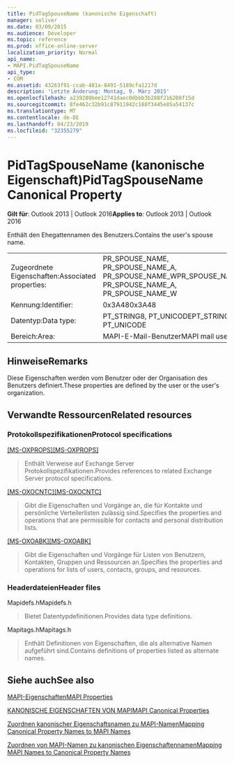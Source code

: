 ```yaml
---
title: PidTagSpouseName (kanonische Eigenschaft)
manager: soliver
ms.date: 03/09/2015
ms.audience: Developer
ms.topic: reference
ms.prod: office-online-server
localization_priority: Normal
api_name:
- MAPI.PidTagSpouseName
api_type:
- COM
ms.assetid: 43263f91-ccab-481a-8491-5189cfa1217d
description: 'Letzte Änderung: Montag, 9. März 2015'
ms.openlocfilehash: a239280bee12741daec0dbbb3b288f216208f15d
ms.sourcegitcommit: 8fe462c32b91c87911942c188f3445e85a54137c
ms.translationtype: MT
ms.contentlocale: de-DE
ms.lasthandoff: 04/23/2019
ms.locfileid: "32355279"
---
```

# <a name="pidtagspousename-canonical-property"></a><span data-ttu-id="26edb-103">PidTagSpouseName (kanonische Eigenschaft)</span><span class="sxs-lookup"><span data-stu-id="26edb-103">PidTagSpouseName Canonical Property</span></span>

  
  
<span data-ttu-id="26edb-104">**Gilt für**: Outlook 2013 | Outlook 2016</span><span class="sxs-lookup"><span data-stu-id="26edb-104">**Applies to**: Outlook 2013 | Outlook 2016</span></span> 
  
<span data-ttu-id="26edb-105">Enthält den Ehegattennamen des Benutzers.</span><span class="sxs-lookup"><span data-stu-id="26edb-105">Contains the user's spouse name.</span></span>
  
|||
|:-----|:-----|
|<span data-ttu-id="26edb-106">Zugeordnete Eigenschaften:</span><span class="sxs-lookup"><span data-stu-id="26edb-106">Associated properties:</span></span>  <br/> |<span data-ttu-id="26edb-107">PR_SPOUSE_NAME, PR_SPOUSE_NAME_A, PR_SPOUSE_NAME_W</span><span class="sxs-lookup"><span data-stu-id="26edb-107">PR_SPOUSE_NAME, PR_SPOUSE_NAME_A, PR_SPOUSE_NAME_W</span></span>  <br/> |
|<span data-ttu-id="26edb-108">Kennung:</span><span class="sxs-lookup"><span data-stu-id="26edb-108">Identifier:</span></span>  <br/> |<span data-ttu-id="26edb-109">0x3A48</span><span class="sxs-lookup"><span data-stu-id="26edb-109">0x3A48</span></span>  <br/> |
|<span data-ttu-id="26edb-110">Datentyp:</span><span class="sxs-lookup"><span data-stu-id="26edb-110">Data type:</span></span>  <br/> |<span data-ttu-id="26edb-111">PT_STRING8, PT_UNICODE</span><span class="sxs-lookup"><span data-stu-id="26edb-111">PT_STRING8, PT_UNICODE</span></span>  <br/> |
|<span data-ttu-id="26edb-112">Bereich:</span><span class="sxs-lookup"><span data-stu-id="26edb-112">Area:</span></span>  <br/> |<span data-ttu-id="26edb-113">MAPI-E-Mail-Benutzer</span><span class="sxs-lookup"><span data-stu-id="26edb-113">MAPI mail user</span></span>  <br/> |
   
## <a name="remarks"></a><span data-ttu-id="26edb-114">Hinweise</span><span class="sxs-lookup"><span data-stu-id="26edb-114">Remarks</span></span>

<span data-ttu-id="26edb-115">Diese Eigenschaften werden vom Benutzer oder der Organisation des Benutzers definiert.</span><span class="sxs-lookup"><span data-stu-id="26edb-115">These properties are defined by the user or the user's organization.</span></span>
  
## <a name="related-resources"></a><span data-ttu-id="26edb-116">Verwandte Ressourcen</span><span class="sxs-lookup"><span data-stu-id="26edb-116">Related resources</span></span>

### <a name="protocol-specifications"></a><span data-ttu-id="26edb-117">Protokollspezifikationen</span><span class="sxs-lookup"><span data-stu-id="26edb-117">Protocol specifications</span></span>

<span data-ttu-id="26edb-118">[[MS-OXPROPS]](https://msdn.microsoft.com/library/f6ab1613-aefe-447d-a49c-18217230b148%28Office.15%29.aspx)</span><span class="sxs-lookup"><span data-stu-id="26edb-118">[[MS-OXPROPS]](https://msdn.microsoft.com/library/f6ab1613-aefe-447d-a49c-18217230b148%28Office.15%29.aspx)</span></span>
  
> <span data-ttu-id="26edb-119">Enthält Verweise auf Exchange Server Protokollspezifikationen.</span><span class="sxs-lookup"><span data-stu-id="26edb-119">Provides references to related Exchange Server protocol specifications.</span></span>
    
<span data-ttu-id="26edb-120">[[MS-OXOCNTC]](https://msdn.microsoft.com/library/9b636532-9150-4836-9635-9c9b756c9ccf%28Office.15%29.aspx)</span><span class="sxs-lookup"><span data-stu-id="26edb-120">[[MS-OXOCNTC]](https://msdn.microsoft.com/library/9b636532-9150-4836-9635-9c9b756c9ccf%28Office.15%29.aspx)</span></span>
  
> <span data-ttu-id="26edb-121">Gibt die Eigenschaften und Vorgänge an, die für Kontakte und persönliche Verteilerlisten zulässig sind.</span><span class="sxs-lookup"><span data-stu-id="26edb-121">Specifies the properties and operations that are permissible for contacts and personal distribution lists.</span></span>
    
<span data-ttu-id="26edb-122">[[MS-OXOABK]](https://msdn.microsoft.com/library/f4cf9b4c-9232-4506-9e71-2270de217614%28Office.15%29.aspx)</span><span class="sxs-lookup"><span data-stu-id="26edb-122">[[MS-OXOABK]](https://msdn.microsoft.com/library/f4cf9b4c-9232-4506-9e71-2270de217614%28Office.15%29.aspx)</span></span>
  
> <span data-ttu-id="26edb-123">Gibt die Eigenschaften und Vorgänge für Listen von Benutzern, Kontakten, Gruppen und Ressourcen an.</span><span class="sxs-lookup"><span data-stu-id="26edb-123">Specifies the properties and operations for lists of users, contacts, groups, and resources.</span></span>
    
### <a name="header-files"></a><span data-ttu-id="26edb-124">Headerdateien</span><span class="sxs-lookup"><span data-stu-id="26edb-124">Header files</span></span>

<span data-ttu-id="26edb-125">Mapidefs.h</span><span class="sxs-lookup"><span data-stu-id="26edb-125">Mapidefs.h</span></span>
  
> <span data-ttu-id="26edb-126">Bietet Datentypdefinitionen.</span><span class="sxs-lookup"><span data-stu-id="26edb-126">Provides data type definitions.</span></span>
    
<span data-ttu-id="26edb-127">Mapitags.h</span><span class="sxs-lookup"><span data-stu-id="26edb-127">Mapitags.h</span></span>
  
> <span data-ttu-id="26edb-128">Enthält Definitionen von Eigenschaften, die als alternative Namen aufgeführt sind.</span><span class="sxs-lookup"><span data-stu-id="26edb-128">Contains definitions of properties listed as alternate names.</span></span>
    
## <a name="see-also"></a><span data-ttu-id="26edb-129">Siehe auch</span><span class="sxs-lookup"><span data-stu-id="26edb-129">See also</span></span>



[<span data-ttu-id="26edb-130">MAPI-Eigenschaften</span><span class="sxs-lookup"><span data-stu-id="26edb-130">MAPI Properties</span></span>](mapi-properties.md)
  
[<span data-ttu-id="26edb-131">KANONISCHE EIGENSCHAFTEN VON MAPI</span><span class="sxs-lookup"><span data-stu-id="26edb-131">MAPI Canonical Properties</span></span>](mapi-canonical-properties.md)
  
[<span data-ttu-id="26edb-132">Zuordnen kanonischer Eigenschaftsnamen zu MAPI-Namen</span><span class="sxs-lookup"><span data-stu-id="26edb-132">Mapping Canonical Property Names to MAPI Names</span></span>](mapping-canonical-property-names-to-mapi-names.md)
  
[<span data-ttu-id="26edb-133">Zuordnen von MAPI-Namen zu kanonischen Eigenschaftennamen</span><span class="sxs-lookup"><span data-stu-id="26edb-133">Mapping MAPI Names to Canonical Property Names</span></span>](mapping-mapi-names-to-canonical-property-names.md)

